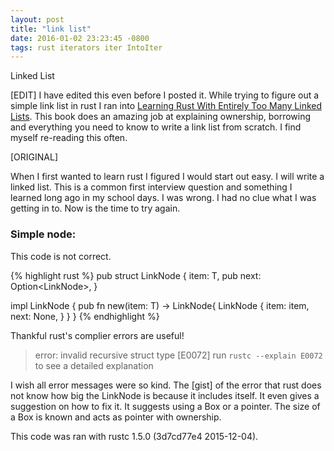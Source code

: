 ```yaml
---
layout: post
title: "link list"
date: 2016-01-02 23:23:45 -0800
tags: rust iterators iter IntoIter
---
```

Linked List

[EDIT]
I have edited this even before I posted it. While trying to figure out a
simple link list in rust I ran into [Learning Rust With Entirely Too
Many Linked Lists]. This book does an amazing job at explaining
ownership, borrowing and everything you need to know to write a link
list from scratch. I find myself re-reading this often.

[ORIGINAL]

When I first wanted to learn rust I figured I would start out easy. I
will write a linked list. This is a common first interview question and
something I learned long ago in my school days. I was wrong. I had no
clue what I was getting in to. Now is the time to try again.

### Simple node:
This code is not correct.

{% highlight rust %}
pub struct LinkNode<T> {
item: T,
pub next: Option<LinkNode<T>>,
}

impl<T> LinkNode<T> {
pub fn new(item: T) -> LinkNode<T>{
LinkNode {
item: item,
next: None,
}
}
}
{% endhighlight %}

Thankful rust's complier errors are useful!

> error: invalid recursive struct type [E0072]
> run `rustc --explain E0072` to see a detailed explanation

I wish all error messages were so kind. The [gist] of the error that rust
does not know how big the LinkNode is because it includes itself. It
even gives a suggestion on how to fix it. It suggests using a Box or a
pointer. The size of a Box is known and acts as pointer with ownership.

This code was ran with rustc 1.5.0 (3d7cd77e4 2015-12-04).

[Learning Rust With Entirely Too Many Linked Lists]: http://cglab.ca/~abeinges/blah/too-many-lists/book/README.html
